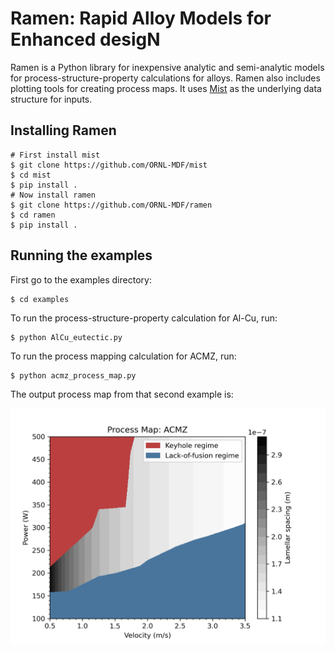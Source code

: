 # Ramen: Rapid Alloy Models for Enhanced desigN
Ramen is a Python library for inexpensive analytic and semi-analytic models for process-structure-property calculations for alloys. Ramen also includes plotting tools for creating process maps. It uses [Mist](https://github.com/ORNL-MDF/mist) as the underlying data structure for inputs.

## Installing Ramen
```
# First install mist
$ git clone https://github.com/ORNL-MDF/mist
$ cd mist
$ pip install .
# Now install ramen
$ git clone https://github.com/ORNL-MDF/ramen
$ cd ramen
$ pip install .
```

## Running the examples
First go to the examples directory:
```
$ cd examples
```

To run the process-structure-property calculation for Al-Cu, run:
```
$ python AlCu_eutectic.py
```

To run the process mapping calculation for ACMZ, run:
```
$ python acmz_process_map.py
```
The output process map from that second example is:

![Example](examples/acmz_process_map.png)
